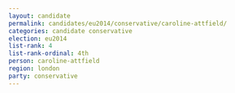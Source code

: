 ```yaml
---
layout: candidate
permalink: candidates/eu2014/conservative/caroline-attfield/
categories: candidate conservative
election: eu2014
list-rank: 4
list-rank-ordinal: 4th
person: caroline-attfield
region: london
party: conservative
---
```

